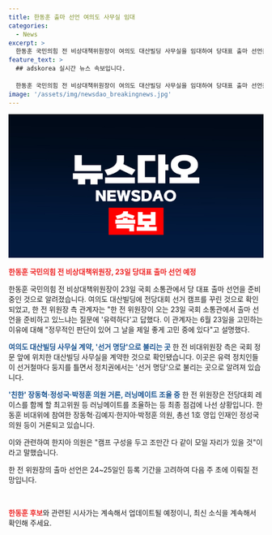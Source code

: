 ```yaml
---
title: 한동훈 출마 선언 여의도 사무실 임대
categories:
  - News
excerpt: >
  한동훈 국민의힘 전 비상대책위원장이 여의도 대산빌딩 사무실을 임대하여 당대표 출마 선언을 준비 중이라고 전해졌습니다. 출마 선언은 23일 국회 소통관에서 이뤄질 예정이며, 장동혁·정성국·박정훈 등과 러닝메이트를 조율 중입니다. '선거 명당'으로 불리는 대산빌딩은 유력 정치인들이 모이는 곳으로, 한 전 위원장은 최고위원 등을 조율하고 있습니다. 출마 선언은 다음 주 초에 이뤄질 전망이며, 이에 대한 관심이 높아지고 있습니다.
feature_text: >
  ## adskorea 실시간 뉴스 속보입니다.

  한동훈 국민의힘 전 비상대책위원장이 여의도 대산빌딩 사무실을 임대하여 당대표 출마 선언을 준비 중이라고 전해졌습니다. 출마 선언은 23일 국회 소통관에서 이뤄질 예정이며, 장동혁·정성국·박정훈 등과 러닝메이트를 조율 중입니다. '선거 명당'으로 불리는 대산빌딩은 유력 정치인들이 모이는 곳으로, 한 전 위원장은 최고위원 등을 조율하고 있습니다. 출마 선언은 다음 주 초에 이뤄질 전망이며, 이에 대한 관심이 높아지고 있습니다.
image: '/assets/img/newsdao_breakingnews.jpg'
---
```


<p><img src="/assets/img/newsdao_breakingnews.jpg" alt="adskorea 속보" /></p>

<p><b><span style="color: #ee2323;">한동훈 국민의힘 전 비상대책위원장, 23일 당대표 출마 선언 예정</span></b></p>

<p>한동훈 국민의힘 전 비상대책위원장이 23일 국회 소통관에서 당 대표 출마 선언을 준비 중인 것으로 알려졌습니다. 여의도 대산빌딩에 전당대회 선거 캠프를 꾸린 것으로 확인되었고, 한 전 위원장 측 관계자는 "한 전 위원장이 오는 23일 국회 소통관에서 출마 선언을 준비하고 있느냐는 질문에 '유력하다'고 답했다. 이 관계자는 6월 23일을 고민하는 이유에 대해 "정무적인 판단이 있어 그 날을 제일 좋게 고민 중에 있다"고 설명했다.</p>

<p><b><span style="color: #1a5490;">여의도 대산빌딩 사무실 계약, '선거 명당'으로 불리는 곳</span></b>
한 전 비대위원장 측은 국회 정문 앞에 위치한 대산빌딩 사무실을 계약한 것으로 확인됐습니다. 이곳은 유력 정치인들이 선거철마다 둥지를 틀면서 정치권에서는 '선거 명당'으로 불리는 곳으로 알려져 있습니다.</p>

<p><b><span style="color: #1a5490;">'친한' 장동혁·정성국·박정훈 의원 거론, 러닝메이트 조율 중</span></b>
한 전 위원장은 전당대회 레이스를 함께 할 최고위원 등 러닝메이트를 조율하는 등 최종 점검에 나선 상황입니다. 한동훈 비대위에 참여한 장동혁·김예지·한지아·박정훈 의원, 총선 1호 영입 인재인 정성국 의원 등이 거론되고 있습니다.</p>

<p>이와 관련하여 한지아 의원은 "캠프 구성을 두고 조만간 다 같이 모일 자리가 있을 것"이라고 말했습니다.</p>

<p>한 전 위원장의 출마 선언은 24~25일인 등록 기간을 고려하여 다음 주 초에 이뤄질 전망입니다. </p>

<p data-ke-size="size16">&nbsp;</p>

<p><b><span style="color: #ee2323;">한동훈 후보</span></b>와 관련된 시사가는 계속해서 업데이트될 예정이니, 최신 소식을 계속해서 확인해 주세요.</p>

